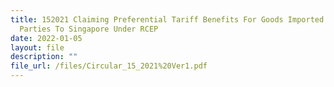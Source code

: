 ```yaml
---
title: 152021 Claiming Preferential Tariff Benefits For Goods Imported From
  Parties To Singapore Under RCEP
date: 2022-01-05
layout: file
description: ""
file_url: /files/Circular_15_2021%20Ver1.pdf
---
```


